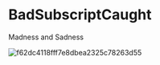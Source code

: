 # BadSubscriptCaught
Madness and Sadness

![f62dc4118fff7e8dbea2325c78263d55](https://user-images.githubusercontent.com/80386070/184861126-48ab1966-3807-4676-ae6b-abbc33ab078d.jpg)
